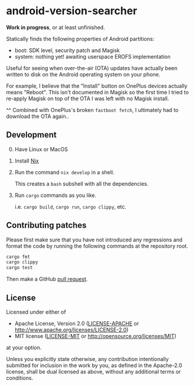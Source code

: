 # android-version-searcher

**Work in progress**, or at least unfinished.

Statically finds the following properties of Android partitions:
- boot: SDK level, security patch and Magisk
- system: nothing yet! awaiting userspace EROFS implementation

Useful for seeing when over-the-air (OTA) updates have actually been written to
disk on the Android operating system on your phone.

For example, I believe that the "Install" button on OnePlus devices actually
means "Reboot". This isn't documented in Magisk so the first time I tried to
re-apply Magisk on top of the OTA I was left with no Magisk install.

^^ Combined with OnePlus's broken `fastboot fetch`, I ultimately had to
download the OTA again..


## Development

0. Have Linux or MacOS

1. Install [Nix](https://nixos.org/download#download-nix)

2. Run the command `nix develop` in a shell.

   This creates a `bash` subshell with all the dependencies.

3. Run `cargo` commands as you like.

   i.e. `cargo build`, `cargo run`, `cargo clippy`, etc.

## Contributing patches

Please first make sure that you have not introduced any regressions and format the code by running the following commands at the repository root.
```sh
cargo fmt
cargo clippy
cargo test
```

Then make a GitHub [pull request](https://github.com/axelkar/android-version-searcher/pulls).

## License

Licensed under either of

 * Apache License, Version 2.0
   ([LICENSE-APACHE](LICENSE-APACHE) or http://www.apache.org/licenses/LICENSE-2.0)
 * MIT license
   ([LICENSE-MIT](LICENSE-MIT) or http://opensource.org/licenses/MIT)

at your option.

Unless you explicitly state otherwise, any contribution intentionally submitted
for inclusion in the work by you, as defined in the Apache-2.0 license, shall be
dual licensed as above, without any additional terms or conditions.
